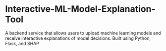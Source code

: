 # Interactive-ML-Model-Explanation-Tool
A backend service that allows users to upload machine learning models and receive interactive explanations of model decisions. Built using Python, Flask, and SHAP
